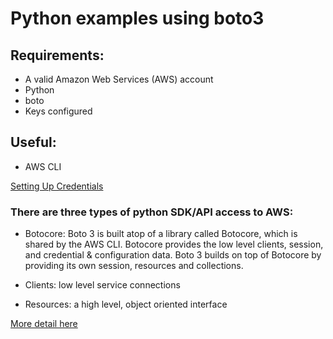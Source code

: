 # Python examples using boto3

## Requirements:
 * A valid Amazon Web Services (AWS) account
 * Python
 * boto
 * Keys configured

## Useful:
 * AWS CLI

[Setting Up Credentials](http://boto3.readthedocs.io/en/latest/guide/configuration.html)

### There are three types of python SDK/API access to AWS:
 * Botocore: Boto 3 is built atop of a library called Botocore, which is shared by the AWS CLI. Botocore provides the low level clients, session, and credential & configuration data. Boto 3 builds on top of Botocore by providing its own session, resources and collections.

 * Clients: low level service connections

 * Resources: a high level, object oriented interface

[More detail here](http://boto3.readthedocs.io/en/latest/guide/new.html)
